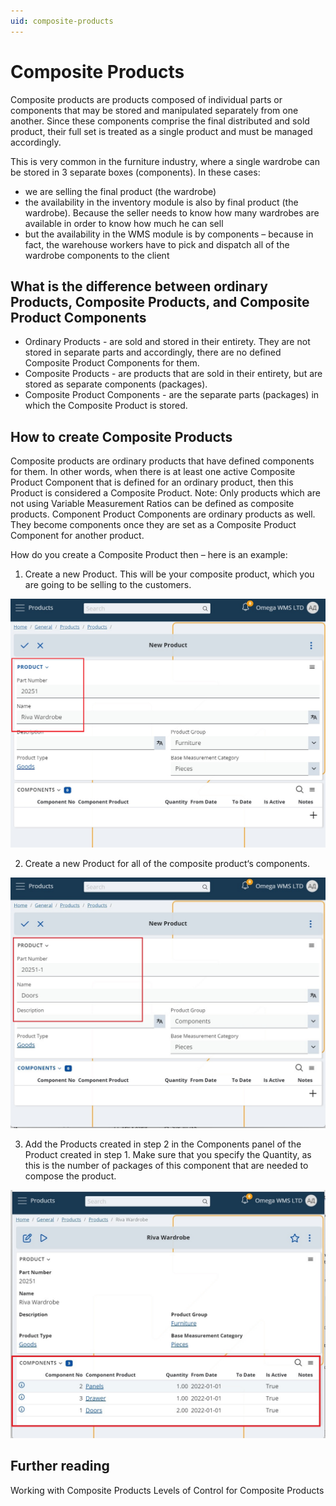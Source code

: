 ```yaml
---
uid: composite-products
---
```


# Composite Products

Composite products are products composed of individual parts or components that may be stored and manipulated separately from one another. Since these components comprise the final distributed and sold product, their full set is treated as a single product and must be managed accordingly.

This is very common in the furniture industry, where a single wardrobe can be stored in 3 separate boxes (components). In these cases:
-	we are selling the final product (the wardrobe)
-	the availability in the inventory module is also by final product (the wardrobe). Because the seller needs to know how many wardrobes are available in order to know how much he can sell
-	but the availability in the WMS module is by components – because in fact, the warehouse workers have to pick and dispatch all of the wardrobe components to the client

## What is the difference between ordinary Products, Composite Products, and Composite Product Components 
- Ordinary Products - are sold and stored in their entirety. They are not stored in separate parts and accordingly, there are no defined Composite Product Components for them.
- Composite Products - are products that are sold in their entirety, but are stored as separate components (packages). 
- Composite Product Components - are the separate parts (packages) in which the Composite Product is stored.

## How to create Composite Products
Composite products are ordinary products that have defined components for them. In other words, when there is at least one active Composite Product Component that is defined for an ordinary product, then this Product is considered a Composite Product. 
Note: Only products which are not using Variable Measurement Ratios can be defined as composite products.
Component Product Components are ordinary products as well. They become components once they are set as a Composite Product Component for another product.

How do you create a Composite Product then – here is an example:
1. Create a new Product.
This will be your composite product, which you are going to be selling to the customers.

![Composite Product](pictures/composite-product.png)

2. Create a new Product for all of the composite product‘s components.

![Component Product](pictures/component-product.png)

3. Add the Products created in step 2 in the Components panel of the Product created in step 1. 
Make sure that you specify the Quantity, as this is the number of packages of this component that are needed to compose the product.

![Composite Product Components](pictures/composite-product-components.png)

## Further reading
Working with Composite Products
Levels of Control for Composite Products
